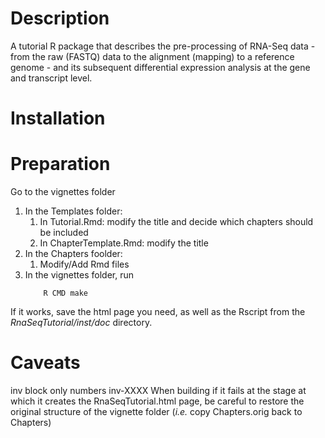 # Description
A tutorial R package that describes the pre-processing of RNA-Seq
data - from the raw (FASTQ) data to the alignment (mapping) to a reference
genome - and its subsequent differential expression analysis at the gene
and transcript level.

# Installation

# Preparation
Go to the vignettes folder

1. In the Templates folder:
    1. In Tutorial.Rmd: modify the title and decide which chapters should be included
    2. In ChapterTemplate.Rmd: modify the title
2. In the Chapters foolder:
    1. Modify/Add Rmd files   
3. In the vignettes folder, run
    ```{bash, eval=FALSE}
        R CMD make
    ```
If it works, save the html page you need, as well as the Rscript from the _RnaSeqTutorial/inst/doc_ directory.

# Caveats
inv block only numbers inv-XXXX
When building if it fails at the stage at which it creates the RnaSeqTutorial.html
page, be careful to restore the original structure of the vignette folder (_i.e._ copy
Chapters.orig back to Chapters)